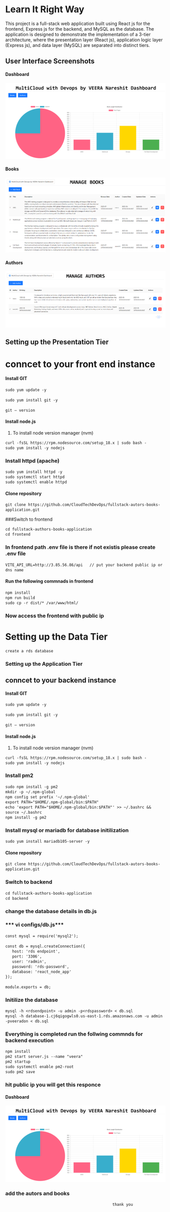 # Learn It Right Way
This project is a full-stack web application built using React js for the frontend, Express js for the backend, and MySQL as the database. The application is designed to demonstrate the implementation of a 3-tier architecture, where the presentation layer (React js), application logic layer (Express js), and data layer (MySQL) are separated into distinct tiers.


## User Interface Screenshots 
#### Dashboard
![Dashboard](./frontend/public/ss/dashboard.png)

#### Books
![Dashboard](./frontend/public/ss/books.png)

#### Authors
![Dashboard](./frontend/public/ss/authors.png)

## Setting up the Presentation Tier

# conncet to your  front end instance
#### Install GIT
```
sudo yum update -y

sudo yum install git -y

git — version
```

#### Install node.js
1. To install node version manager (nvm)
```
curl -fsSL https://rpm.nodesource.com/setup_18.x | sudo bash -
sudo yum install -y nodejs
```
### Install httpd (apache)
```
sudo yum install httpd -y
sudo systemctl start httpd
sudo systemctl enable httpd
```
#### Clone repository
```
git clone https://github.com/CloudTechDevOps/fullstack-autors-books-application.git
```
###Switch to frontend
```
cd fullstack-authors-books-application
cd frontend
```
### In frontend path .env file is there if not existis please create .env file 
```
VITE_API_URL=http://3.85.56.86/api   // put your backend public ip or dns name 
```
#### Run the following commnads in frontend 
```
npm install
npm run build
sudo cp -r dist/* /var/www/html/
```

### Now access the frontend with public ip 

# Setting up the Data Tier

```
create a rds database
```
### Setting up the Application Tier

## conncet to your  backend instance

#### Install GIT
```
sudo yum update -y

sudo yum install git -y

git — version
```

#### Install node.js
1. To install node version manager (nvm)
```
curl -fsSL https://rpm.nodesource.com/setup_18.x | sudo bash -
sudo yum install -y nodejs
```
### Install pm2
```
sudo npm install -g pm2
mkdir -p ~/.npm-global
npm config set prefix '~/.npm-global'
export PATH="$HOME/.npm-global/bin:$PATH"
echo 'export PATH="$HOME/.npm-global/bin:$PATH"' >> ~/.bashrc && source ~/.bashrc
npm install -g pm2
```
### Install mysql or mariadb for database initilization
```
sudo yum install mariadb105-server -y
```
#### Clone repository
```
git clone https://github.com/CloudTechDevOps/fullstack-autors-books-application.git
```
### Switch to backend
```
cd fullstack-authors-books-application
cd backend
```
### change the database details  in db.js
### *** vi configs/db.js***
```
const mysql = require('mysql2');

const db = mysql.createConnection({
   host: 'rds endpoint',
   port: '3306',
   user: 'radmin',
   password: 'rds-password',
   database: 'react_node_app'
});

module.exports = db;
```
### Initilize the database 
```
mysql -h <rdsendpoint> -u admin -p<rdspassword> < db.sql
mysql -h database-1.cj6qigogwls0.us-east-1.rds.amazonaws.com -u admin -pveeradon < db.sql

```
### Everything is completed run the follwing commnds for backend execution
```
npm install
pm2 start server.js --name "veera"
pm2 startup
sudo systemctl enable pm2-root
sudo pm2 save
```
### hit public ip you will get this responce 
#### Dashboard
![Dashboard](./frontend/public/ss/dashboard.png)

### add the autors and books 
                                                   thank you 

